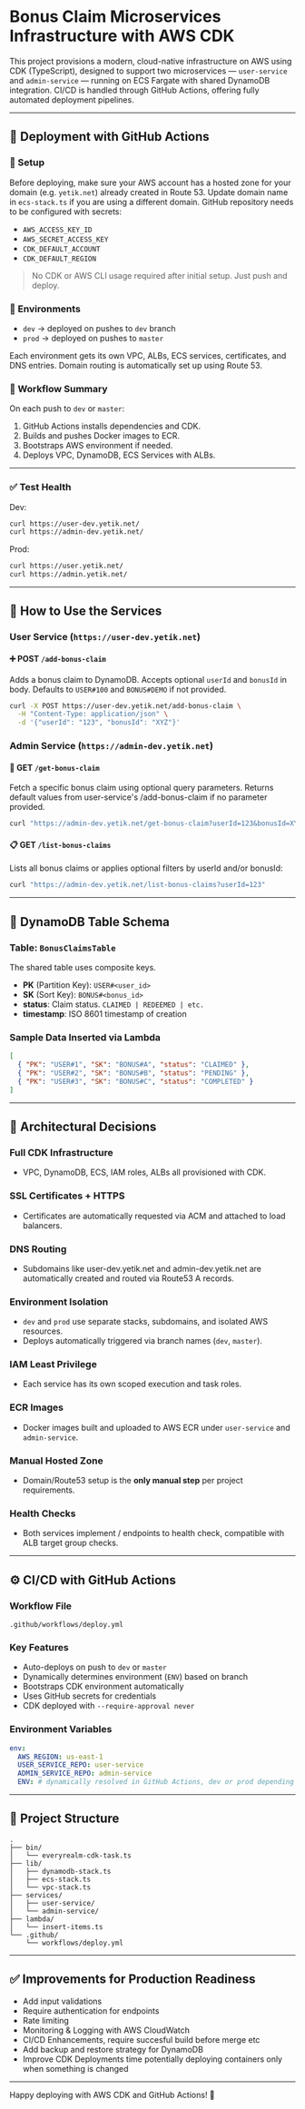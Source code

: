 # Bonus Claim Microservices Infrastructure with AWS CDK

This project provisions a modern, cloud-native infrastructure on AWS using CDK (TypeScript), designed to support two microservices — `user-service` and `admin-service` — running on ECS Fargate with shared DynamoDB integration. CI/CD is handled through GitHub Actions, offering fully automated deployment pipelines.

---

## 🚀 Deployment with GitHub Actions

### 🔐 Setup

Before deploying, make sure your AWS account has a hosted zone for your domain (e.g. `yetik.net`) already created in Route 53.
Update domain name in `ecs-stack.ts` if you are using a different domain.
GitHub repository needs to be configured with secrets:
  - `AWS_ACCESS_KEY_ID`
  - `AWS_SECRET_ACCESS_KEY`
  - `CDK_DEFAULT_ACCOUNT`
  - `CDK_DEFAULT_REGION`

> No CDK or AWS CLI usage required after initial setup. Just push and deploy.

### 🌱 Environments

- `dev` → deployed on pushes to `dev` branch
- `prod` → deployed on pushes to `master`

Each environment gets its own VPC, ALBs, ECS services, certificates, and DNS entries. Domain routing is automatically set up using Route 53.

### 🔄 Workflow Summary
On each push to `dev` or `master`:
1. GitHub Actions installs dependencies and CDK.
2. Builds and pushes Docker images to ECR.
3. Bootstraps AWS environment if needed.
4. Deploys VPC, DynamoDB, ECS Services with ALBs.

---

### ✅ Test Health
Dev:
```bash
curl https://user-dev.yetik.net/
curl https://admin-dev.yetik.net/
```
Prod:
```bash
curl https://user.yetik.net/
curl https://admin.yetik.net/
```

---

## 🧪 How to Use the Services

### **User Service** (`https://user-dev.yetik.net`)

#### ➕ POST `/add-bonus-claim`

Adds a bonus claim to DynamoDB. Accepts optional `userId` and `bonusId` in body. Defaults to `USER#100` and `BONUS#DEMO` if not provided.

```bash
curl -X POST https://user-dev.yetik.net/add-bonus-claim \
  -H "Content-Type: application/json" \
  -d '{"userId": "123", "bonusId": "XYZ"}'
```

### **Admin Service** (`https://admin-dev.yetik.net`)

#### 📄 GET `/get-bonus-claim`

Fetch a specific bonus claim using optional query parameters. Returns default values from user-service's /add-bonus-claim if no parameter provided.

```bash
curl "https://admin-dev.yetik.net/get-bonus-claim?userId=123&bonusId=XYZ"
```

#### 📋 GET `/list-bonus-claims`

Lists all bonus claims or applies optional filters by userId and/or bonusId:

```bash
curl "https://admin-dev.yetik.net/list-bonus-claims?userId=123"
```

---

## 🧩 DynamoDB Table Schema

### Table: `BonusClaimsTable`

The shared table uses composite keys.

- **PK** (Partition Key): `USER#<user_id>`
- **SK** (Sort Key): `BONUS#<bonus_id>`
- **status**: Claim status. `CLAIMED | REDEEMED | etc.`
- **timestamp**: ISO 8601 timestamp of creation

### Sample Data Inserted via Lambda
```json
[
  { "PK": "USER#1", "SK": "BONUS#A", "status": "CLAIMED" },
  { "PK": "USER#2", "SK": "BONUS#B", "status": "PENDING" },
  { "PK": "USER#3", "SK": "BONUS#C", "status": "COMPLETED" }
]
```

---

## 🧠 Architectural Decisions

### Full CDK Infrastructure
- VPC, DynamoDB, ECS, IAM roles, ALBs all provisioned with CDK.

### SSL Certificates + HTTPS
- Certificates are automatically requested via ACM and attached to load balancers.

### DNS Routing
- Subdomains like user-dev.yetik.net and admin-dev.yetik.net are automatically created and routed via Route53 A records.

### Environment Isolation
- `dev` and `prod` use separate stacks, subdomains, and isolated AWS resources.
- Deploys automatically triggered via branch names (`dev`, `master`).

### IAM Least Privilege
- Each service has its own scoped execution and task roles.

### ECR Images
- Docker images built and uploaded to AWS ECR under `user-service` and `admin-service`.

### Manual Hosted Zone
- Domain/Route53 setup is the **only manual step** per project requirements.

### Health Checks
- Both services implement / endpoints to health check, compatible with ALB target group checks.

---

## ⚙️ CI/CD with GitHub Actions

### Workflow File
`.github/workflows/deploy.yml`

### Key Features
- Auto-deploys on push to `dev` or `master`
- Dynamically determines environment (`ENV`) based on branch
- Bootstraps CDK environment automatically
- Uses GitHub secrets for credentials
- CDK deployed with `--require-approval never`

### Environment Variables
```yaml
env:
  AWS_REGION: us-east-1
  USER_SERVICE_REPO: user-service
  ADMIN_SERVICE_REPO: admin-service
  ENV: # dynamically resolved in GitHub Actions, dev or prod depending on branch
```

---

## 📁 Project Structure
```
.
├── bin/
│   └── everyrealm-cdk-task.ts
├── lib/
│   ├── dynamodb-stack.ts
│   ├── ecs-stack.ts
│   └── vpc-stack.ts
├── services/
│   ├── user-service/
│   └── admin-service/
├── lambda/
│   └── insert-items.ts
└── .github/
    └── workflows/deploy.yml
```

---

## ✅ Improvements for Production Readiness
- Add input validations
- Require authentication for endpoints
- Rate limiting
- Monitoring & Logging with AWS CloudWatch
- CI/CD Enhancements, require succesful build before merge etc
- Add backup and restore strategy for DynamoDB
- Improve CDK Deployments time potentially deploying containers only when something is changed

---

Happy deploying with AWS CDK and GitHub Actions! 🎉